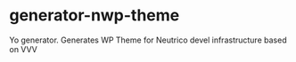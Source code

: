 generator-nwp-theme
===================

Yo generator. Generates WP Theme for Neutrico devel infrastructure based on VVV
